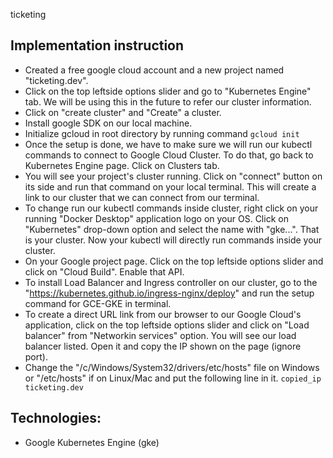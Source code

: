 ticketing

## Implementation instruction

-   Created a free google cloud account and a new project named "ticketing.dev".
-   Click on the top leftside options slider and go to "Kubernetes Engine" tab. We will be using this in the future to refer our cluster information.
-   Click on "create cluster" and "Create" a cluster.
-   Install google SDK on our local machine.
-   Initialize gcloud in root directory by running command
    `gcloud init`
-   Once the setup is done, we have to make sure we will run our kubectl commands to connect to Google Cloud Cluster. To do that, go back to Kubernetes Engine page. Click on Clusters tab.
-   You will see your project's cluster running. Click on "connect" button on its side and run that command on your local terminal. This will create a link to our cluster that we can connect from our terminal.
-   To change run our kubectl commands inside cluster, right click on your running "Docker Desktop" application logo on your OS. Click on "Kubernetes" drop-down option and select the name with "gke...". That is your cluster. Now your kubectl will directly run commands inside your cluster.
-   On your Google project page. Click on the top leftside options slider and click on "Cloud Build". Enable that API.
-   To install Load Balancer and Ingress controller on our cluster, go to the "https://kubernetes.github.io/ingress-nginx/deploy" and run the setup command for GCE-GKE in terminal.
-   To create a direct URL link from our browser to our Google Cloud's application, click on the top leftside options slider and click on "Load balancer" from "Networkin services" option. You will see our load balancer listed. Open it and copy the IP shown on the page (ignore port).
-   Change the "/c/Windows/System32/drivers/etc/hosts" file on Windows or "/etc/hosts" if on Linux/Mac and put the following line in it.
    `copied_ip ticketing.dev`

## Technologies:

-   Google Kubernetes Engine (gke)

